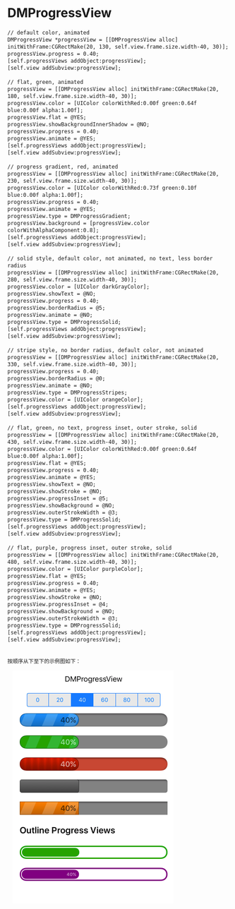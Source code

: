 # DMProgressView

    // default color, animated
    DMProgressView *progressView = [[DMProgressView alloc] initWithFrame:CGRectMake(20, 130, self.view.frame.size.width-40, 30)];
    progressView.progress = 0.40;
    [self.progressViews addObject:progressView];
    [self.view addSubview:progressView];
    
    // flat, green, animated
    progressView = [[DMProgressView alloc] initWithFrame:CGRectMake(20, 180, self.view.frame.size.width-40, 30)];
    progressView.color = [UIColor colorWithRed:0.00f green:0.64f blue:0.00f alpha:1.00f];
    progressView.flat = @YES;
    progressView.showBackgroundInnerShadow = @NO;
    progressView.progress = 0.40;
    progressView.animate = @YES;
    [self.progressViews addObject:progressView];
    [self.view addSubview:progressView];
    
    // progress gradient, red, animated
    progressView = [[DMProgressView alloc] initWithFrame:CGRectMake(20, 230, self.view.frame.size.width-40, 30)];
    progressView.color = [UIColor colorWithRed:0.73f green:0.10f blue:0.00f alpha:1.00f];
    progressView.progress = 0.40;
    progressView.animate = @YES;
    progressView.type = DMProgressGradient;
    progressView.background = [progressView.color colorWithAlphaComponent:0.8];
    [self.progressViews addObject:progressView];
    [self.view addSubview:progressView];
    
    // solid style, default color, not animated, no text, less border radius
    progressView = [[DMProgressView alloc] initWithFrame:CGRectMake(20, 280, self.view.frame.size.width-40, 30)];
    progressView.color = [UIColor darkGrayColor];
    progressView.showText = @NO;
    progressView.progress = 0.40;
    progressView.borderRadius = @5;
    progressView.animate = @NO;
    progressView.type = DMProgressSolid;
    [self.progressViews addObject:progressView];
    [self.view addSubview:progressView];
    
    // stripe style, no border radius, default color, not animated
    progressView = [[DMProgressView alloc] initWithFrame:CGRectMake(20, 330, self.view.frame.size.width-40, 30)];
    progressView.progress = 0.40;
    progressView.borderRadius = @0;
    progressView.animate = @NO;
    progressView.type = DMProgressStripes;
    progressView.color = [UIColor orangeColor];
    [self.progressViews addObject:progressView];
    [self.view addSubview:progressView];
    
    // flat, green, no text, progress inset, outer stroke, solid
    progressView = [[DMProgressView alloc] initWithFrame:CGRectMake(20, 430, self.view.frame.size.width-40, 30)];
    progressView.color = [UIColor colorWithRed:0.00f green:0.64f blue:0.00f alpha:1.00f];
    progressView.flat = @YES;
    progressView.progress = 0.40;
    progressView.animate = @YES;
    progressView.showText = @NO;
    progressView.showStroke = @NO;
    progressView.progressInset = @5;
    progressView.showBackground = @NO;
    progressView.outerStrokeWidth = @3;
    progressView.type = DMProgressSolid;
    [self.progressViews addObject:progressView];
    [self.view addSubview:progressView];
    
    // flat, purple, progress inset, outer stroke, solid
    progressView = [[DMProgressView alloc] initWithFrame:CGRectMake(20, 480, self.view.frame.size.width-40, 30)];
    progressView.color = [UIColor purpleColor];
    progressView.flat = @YES;
    progressView.progress = 0.40;
    progressView.animate = @YES;
    progressView.showStroke = @NO;
    progressView.progressInset = @4;
    progressView.showBackground = @NO;
    progressView.outerStrokeWidth = @3;
    progressView.type = DMProgressSolid;
    [self.progressViews addObject:progressView];
    [self.view addSubview:progressView];
    
    
    按顺序从下至下的示例图如下：
    
    
    ![](https://github.com/wangdeming/DMProgressView/blob/master/DMProgressView.tiff)
